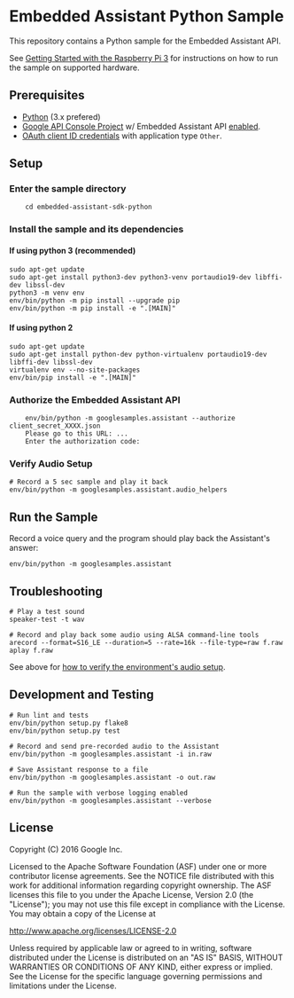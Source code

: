 Embedded Assistant Python Sample
================================

This repository contains a Python sample for the Embedded Assistant API.

See
[Getting Started with the Raspberry Pi 3](https://developers.google.com/assistant/) for
instructions on how to run the sample on supported hardware.

## Prerequisites
- [Python](https://www.python.org/) (3.x prefered)
- [Google API Console Project](https://console.developers.google.com) w/ Embedded Assistant API [enabled](https://console.developers.google.com/apis).
- [OAuth client ID credentials](https://console.developers.google.com/apis/credentials) with application type `Other`.

## Setup

### Enter the sample directory

        cd embedded-assistant-sdk-python

### Install the sample and its dependencies

#### If using python 3 (recommended)

    sudo apt-get update
    sudo apt-get install python3-dev python3-venv portaudio19-dev libffi-dev libssl-dev
    python3 -m venv env
    env/bin/python -m pip install --upgrade pip
    env/bin/python -m pip install -e ".[MAIN]"

#### If using python 2

    sudo apt-get update
    sudo apt-get install python-dev python-virtualenv portaudio19-dev libffi-dev libssl-dev
    virtualenv env --no-site-packages
    env/bin/pip install -e ".[MAIN]"

### Authorize the Embedded Assistant API

        env/bin/python -m googlesamples.assistant --authorize client_secret_XXXX.json
        Please go to this URL: ...
        Enter the authorization code:

### Verify Audio Setup

```
# Record a 5 sec sample and play it back
env/bin/python -m googlesamples.assistant.audio_helpers
```

## Run the Sample

Record a voice query and the program should play back the Assistant's answer:

```
env/bin/python -m googlesamples.assistant
```

## Troubleshooting

```
# Play a test sound
speaker-test -t wav

# Record and play back some audio using ALSA command-line tools
arecord --format=S16_LE --duration=5 --rate=16k --file-type=raw f.raw
aplay f.raw
```

See above for [how to verify the environment's audio setup](#Verify-Audio-Setup).

## Development and Testing

```
# Run lint and tests
env/bin/python setup.py flake8
env/bin/python setup.py test

# Record and send pre-recorded audio to the Assistant
env/bin/python -m googlesamples.assistant -i in.raw

# Save Assistant response to a file
env/bin/python -m googlesamples.assistant -o out.raw

# Run the sample with verbose logging enabled
env/bin/python -m googlesamples.assistant --verbose
```

## License

Copyright (C) 2016 Google Inc.

Licensed to the Apache Software Foundation (ASF) under one or more contributor
license agreements.  See the NOTICE file distributed with this work for
additional information regarding copyright ownership.  The ASF licenses this
file to you under the Apache License, Version 2.0 (the "License"); you may not
use this file except in compliance with the License.  You may obtain a copy of
the License at

  http://www.apache.org/licenses/LICENSE-2.0

Unless required by applicable law or agreed to in writing, software
distributed under the License is distributed on an "AS IS" BASIS, WITHOUT
WARRANTIES OR CONDITIONS OF ANY KIND, either express or implied.  See the
License for the specific language governing permissions and limitations under
the License.
